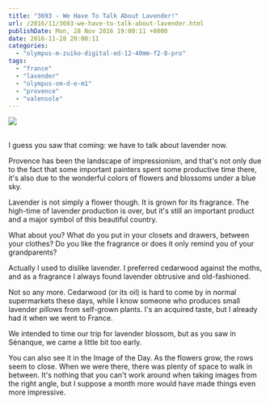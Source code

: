 ```yaml
---
title: "3693 - We Have To Talk About Lavender!"
url: /2016/11/3693-we-have-to-talk-about-lavender.html
publishDate: Mon, 28 Nov 2016 19:00:11 +0000
date: 2016-11-28 20:00:11
categories: 
  - "olympus-m-zuiko-digital-ed-12-40mm-f2-8-pro"
tags: 
  - "france"
  - "lavender"
  - "olympus-om-d-e-m1"
  - "provence"
  - "valensole"
---
```

<div class="container">
<div class="center"><a target="_blank" href="https://d25zfm9zpd7gm5.cloudfront.net/1200x1200/2016/20160623_101810_lr.jpg"><img class="webfeedsFeaturedVisual" src="https://d25zfm9zpd7gm5.cloudfront.net/0600x0600/2016/20160623_101810_lr.jpg" /></a></div>
</div>
<br />

I guess you saw that coming: we have to talk about lavender now.

<a target="_blank" href="https://d25zfm9zpd7gm5.cloudfront.net/1200x1200/2016/20160623_101525_lr.jpg"><img style="margin: 0pt 10px 0pt 0px; float: left;" src="https://d25zfm9zpd7gm5.cloudfront.net/0150x0150/2016/20160623_101525_lr.jpg" alt="" border="0" /></a> Provence has been the landscape of impressionism, and that's not only due to the fact that some important painters spent some productive time there, it's also due to the wonderful colors of flowers and blossoms under a blue sky.

<a target="_blank" href="https://d25zfm9zpd7gm5.cloudfront.net/1200x1200/2016/20160623_101450_lr.jpg"><img style="margin: 0pt 0px 0pt 10px; float: right;" src="https://d25zfm9zpd7gm5.cloudfront.net/0150x0150/2016/20160623_101450_lr.jpg" alt="" border="0" /></a> Lavender is not simply a flower though. It is grown for its fragrance. The high-time of lavender production is over, but it's still an important product and a major symbol of this beautiful country.

What about you? What do you put in your closets and drawers, between your clothes? Do you like the fragrance or does it only remind you of your grandparents?

Actually I used to dislike lavender. I preferred cedarwood against the moths, and as a fragrance I always found lavender obtrusive and old-fashioned.

Not so any more. Cedarwood (or its oil) is hard to come by in normal supermarkets these days, while I know someone who produces small lavender pillows from self-grown plants. I's an acquired taste, but I already had it when we went to France.

<a target="_blank" href="https://d25zfm9zpd7gm5.cloudfront.net/1200x1200/2016/20160623_102631_lr.jpg"><img style="margin: 0pt 10px 0pt 0px; float: left;" src="https://d25zfm9zpd7gm5.cloudfront.net/0150x0150/2016/20160623_102631_lr.jpg" alt="" border="0" /></a> We intended to time our trip for lavender blossom, but as you saw in Sénanque, we came a little bit too early.

You can also see it in the Image of the Day. As the flowers grow, the rows seem to close. When we were there, there was plenty of space to walk in between. It's nothing that you can't work around when taking images from the right angle, but I suppose a month more would have made things even more impressive.
